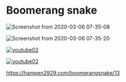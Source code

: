 # Boomerang snake

![Screenshot from 2020-03-06 07-35-08](https://user-images.githubusercontent.com/34574033/76032342-0654e880-5f7d-11ea-9068-f8532b44a50f.png)

![Screenshot from 2020-03-06 07-35-20](https://user-images.githubusercontent.com/34574033/76032352-0fde5080-5f7d-11ea-8073-08bdfe5a8a59.png)


[![youtube02](https://user-images.githubusercontent.com/34574033/76032606-985cf100-5f7d-11ea-8a2a-340ae7b9b0d3.png)
](https://www.youtube.com/watch?v=6QUd5k2S91M)


[![youtube02](https://user-images.githubusercontent.com/34574033/54472565-7539ae80-480d-11e9-8f79-593c895ac683.PNG)
](https://www.youtube.com/watch?v=OyL9Ys0tztc)


https://hampen2929.com/boomerangsnake/13
